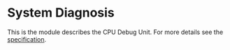# System Diagnosis

This is the module describes the CPU Debug Unit. For more details see the
[specification].

[specification]: doc/specification.md

